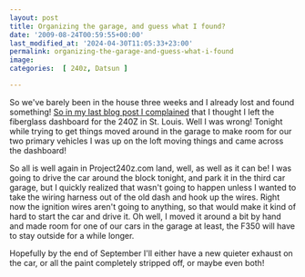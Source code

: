 ```yaml
---
layout: post
title: Organizing the garage, and guess what I found?
date: '2009-08-24T00:59:55+00:00'
last_modified_at: '2024-04-30T11:05:33+23:00'
permalink: organizing-the-garage-and-guess-what-i-found
image: 
categories:  [ 240z, Datsun ]

---
```

So we've barely been in the house three weeks and I already lost and found something! <a href="/out-goes-the-dash">So in my last blog post I complained</a> that I thought I left the fiberglass dashboard for the 240Z in St. Louis. Well I was wrong! Tonight while trying to get things moved around in the garage to make room for our two primary vehicles I was up on the loft moving things and came across the dashboard!

So all is well again in Project240z.com land, well, as well as it can be! I was going to drive the car around the block tonight, and park it in the third car garage, but I quickly realized that wasn't going to happen unless I wanted to take the wiring harness out of the old dash and hook up the wires. Right now the ignition wires aren't going to anything, so that would make it kind of hard to start the car and drive it. Oh well, I moved it around a bit by hand and made room for one of our cars in the garage at least, the F350 will have to stay outside for a while longer.

Hopefully by the end of September I'll either have a new quieter exhaust on the car, or all the paint completely stripped off, or maybe even both!

